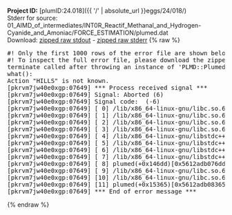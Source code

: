 **Project ID:** [plumID:24.018]({{ '/' | absolute_url }}eggs/24/018/)  
Stderr for source:  01_AIMD_of_intermediates/INT0R_Reactif_Methanal_and_Hydrogen-Cyanide_and_Amoniac/FORCE_ESTIMATION/plumed.dat   
Download: [zipped raw stdout](plumed.dat.plumed.stdout.txt.zip) - [zipped raw stderr](plumed.dat.plumed.stderr.txt.zip) 
{% raw %}
<pre>
#! Only the first 1000 rows of the error file are shown below
#! To inspect the full error file, please download the zipped raw stderr file above
terminate called after throwing an instance of 'PLMD::Plumed::Exception'
what():
Action "HILLS" is not known.
[pkrvm7jw40e0xgp:07649] *** Process received signal ***
[pkrvm7jw40e0xgp:07649] Signal: Aborted (6)
[pkrvm7jw40e0xgp:07649] Signal code:  (-6)
[pkrvm7jw40e0xgp:07649] [ 0] /lib/x86_64-linux-gnu/libc.so.6(+0x45330)[0x7fe287645330]
[pkrvm7jw40e0xgp:07649] [ 1] /lib/x86_64-linux-gnu/libc.so.6(pthread_kill+0x11c)[0x7fe28769eb2c]
[pkrvm7jw40e0xgp:07649] [ 2] /lib/x86_64-linux-gnu/libc.so.6(gsignal+0x1e)[0x7fe28764527e]
[pkrvm7jw40e0xgp:07649] [ 3] /lib/x86_64-linux-gnu/libc.so.6(abort+0xdf)[0x7fe2876288ff]
[pkrvm7jw40e0xgp:07649] [ 4] /lib/x86_64-linux-gnu/libstdc++.so.6(+0xa5ff5)[0x7fe287aa5ff5]
[pkrvm7jw40e0xgp:07649] [ 5] /lib/x86_64-linux-gnu/libstdc++.so.6(+0xbb0da)[0x7fe287abb0da]
[pkrvm7jw40e0xgp:07649] [ 6] /lib/x86_64-linux-gnu/libstdc++.so.6(_ZSt10unexpectedv+0x0)[0x7fe287aa5a55]
[pkrvm7jw40e0xgp:07649] [ 7] /lib/x86_64-linux-gnu/libstdc++.so.6(+0xa5a6f)[0x7fe287aa5a6f]
[pkrvm7jw40e0xgp:07649] [ 8] plumed(+0x146dd)[0x5612adb076dd]
[pkrvm7jw40e0xgp:07649] [ 9] /lib/x86_64-linux-gnu/libc.so.6(+0x2a1ca)[0x7fe28762a1ca]
[pkrvm7jw40e0xgp:07649] [10] /lib/x86_64-linux-gnu/libc.so.6(__libc_start_main+0x8b)[0x7fe28762a28b]
[pkrvm7jw40e0xgp:07649] [11] plumed(+0x15365)[0x5612adb08365]
[pkrvm7jw40e0xgp:07649] *** End of error message ***
</pre>
{% endraw %}
